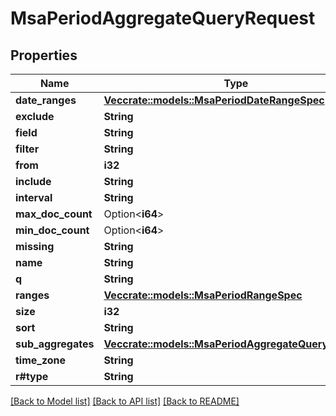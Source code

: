 # MsaPeriodAggregateQueryRequest

## Properties

Name | Type | Description | Notes
------------ | ------------- | ------------- | -------------
**date_ranges** | [**Vec<crate::models::MsaPeriodDateRangeSpec>**](msa.DateRangeSpec.md) |  |
**exclude** | **String** |  |
**field** | **String** |  |
**filter** | **String** |  |
**from** | **i32** |  |
**include** | **String** |  |
**interval** | **String** |  |
**max_doc_count** | Option<**i64**> |  | [optional]
**min_doc_count** | Option<**i64**> |  | [optional]
**missing** | **String** |  |
**name** | **String** |  |
**q** | **String** |  |
**ranges** | [**Vec<crate::models::MsaPeriodRangeSpec>**](msa.RangeSpec.md) |  |
**size** | **i32** |  |
**sort** | **String** |  |
**sub_aggregates** | [**Vec<crate::models::MsaPeriodAggregateQueryRequest>**](msa.AggregateQueryRequest.md) |  |
**time_zone** | **String** |  |
**r#type** | **String** |  |

[[Back to Model list]](./README.md#documentation-for-models) [[Back to API list]](./README.md#documentation-for-api-endpoints) [[Back to README]](../README.md)
